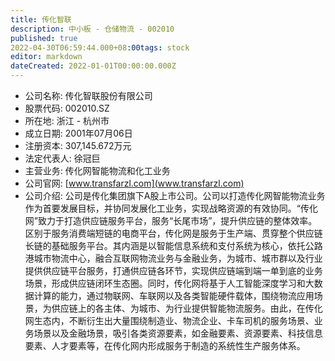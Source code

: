 ```yaml
---
title: 传化智联
description: 中小板 - 仓储物流 - 002010
published: true
2022-04-30T06:59:44.000+08:00tags: stock
editor: markdown
dateCreated: 2022-01-01T00:00:00.000Z
---
```


- 公司名称: 传化智联股份有限公司
- 股票代码: 002010.SZ
- 所在地: 浙江 - 杭州市
- 成立日期: 2001年07月06日
- 注册资本: 307,145.672万元
- 法定代表人: 徐冠巨
- 主营业务: 传化网智能物流和化工业务
- 公司官网: [www.transfarzl.com](www.transfarzl.com)
- 公司介绍: 公司是传化集团旗下A股上市公司。公司以打造传化网智能物流业务作为首要发展目标，并协同发展化工业务，实现战略资源的有效协同。“传化网”致力于打造供应链服务平台，服务“长尾市场”，提升供应链的整体效率。区别于服务消费端短链的电商平台，传化网是服务于生产端、贯穿整个供应链长链的基础服务平台。其内涵是以智能信息系统和支付系统为核心，依托公路港城市物流中心，融合互联网物流业务与金融业务，为城市、城市群以及行业提供供应链平台服务，打通供应链各环节，实现供应链端到端一单到底的业务场景，形成供应链闭环生态圈。同时，传化网将基于人工智能深度学习和大数据计算的能力，通过物联网、车联网以及各类智能硬件载体，围绕物流应用场景，为供应链上的各主体、为城市、为行业提供智能物流服务。由此，在传化网生态内，不断衍生出大量围绕制造业、物流企业、卡车司机的服务场景、业务场景以及金融场景，吸引各类资源要素，如金融要素、资源要素、科技信息要素、人才要素等，在传化网内形成服务于制造的系统性生产服务体系。



